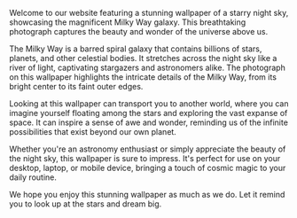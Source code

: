 <!--
Write me content for website with wallpaper "A photograph of a starry night sky, with the Milky Way galaxy visible overhead."
-->

<!--font:Roboto-->

Welcome to our website featuring a stunning wallpaper of a starry night sky, showcasing the magnificent Milky Way galaxy. This breathtaking photograph captures the beauty and wonder of the universe above us.

The Milky Way is a barred spiral galaxy that contains billions of stars, planets, and other celestial bodies. It stretches across the night sky like a river of light, captivating stargazers and astronomers alike. The photograph on this wallpaper highlights the intricate details of the Milky Way, from its bright center to its faint outer edges.

Looking at this wallpaper can transport you to another world, where you can imagine yourself floating among the stars and exploring the vast expanse of space. It can inspire a sense of awe and wonder, reminding us of the infinite possibilities that exist beyond our own planet.

Whether you're an astronomy enthusiast or simply appreciate the beauty of the night sky, this wallpaper is sure to impress. It's perfect for use on your desktop, laptop, or mobile device, bringing a touch of cosmic magic to your daily routine.

We hope you enjoy this stunning wallpaper as much as we do. Let it remind you to look up at the stars and dream big.

